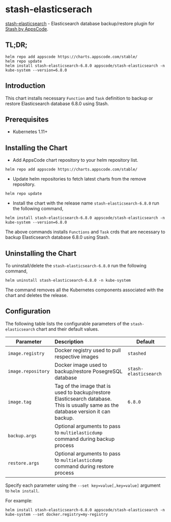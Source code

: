 # stash-elasticserach

[stash-elasticsearch](https://github.com/stashed/stash-elasticsearch) - Elasticsearch database backup/restore plugin for [Stash by AppsCode](https://appscode.com/products/stash/).

## TL;DR;

```console
helm repo add appscode https://charts.appscode.com/stable/
helm repo update
helm install stash-elasticsearch-6.8.0 appscode/stash-elasticsearch -n kube-system --version=6.8.0
```

## Introduction

This chart installs necessary `Function` and `Task` definition to backup or restore Elasticsearch database 6.8.0 using Stash.

## Prerequisites

- Kubernetes 1.11+

## Installing the Chart

- Add AppsCode chart repository to your helm repository list.

```console
helm repo add appscode https://charts.appscode.com/stable/
```

- Update helm repositories to fetch latest charts from the remove repository.

```console
helm repo update
```

- Install the chart with the release name `stash-elasticsearch-6.8.0` run the following command,

```console
helm install stash-elasticsearch-6.8.0 appscode/stash-elasticsearch -n kube-system --version=6.8.0
```

The above commands installs `Functions` and `Task` crds that are necessary to backup Elasticsearch database 6.8.0 using Stash.

## Uninstalling the Chart

To uninstall/delete the `stash-elasticsearch-6.8.0` run the following command,

```console
helm uninstall stash-elasticsearch-6.8.0 -n kube-system
```

The command removes all the Kubernetes components associated with the chart and deletes the release.

## Configuration

The following table lists the configurable parameters of the `stash-elasticsearch` chart and their default values.

| Parameter          | Description                                                                                                                         | Default               |
| ------------------ | :---------------------------------------------------------------------------------------------------------------------------------- | --------------------- |
| `image.registry`   | Docker registry used to pull respective images                                                                                      | `stashed`             |
| `image.repository` | Docker image used to backup/restore PosegreSQL database                                                                             | `stash-elasticsearch` |
| `image.tag`        | Tag of the image that is used to backup/restore Elasticsearch database. This is usually same as the database version it can backup. | `6.8.0`               |
| `backup.args`      | Optional arguments to pass to `multielasticdump` command  during backup process                                                     |                       |
| `restore.args`     | Optional arguments to pass to `multielasticdump` command during restore process                                                     |                       |

Specify each parameter using the `--set key=value[,key=value]` argument to `helm install`.

For example:

```console
helm install stash-elasticsearch-6.8.0 appscode/stash-elasticsearch -n kube-system --set docker.registry=my-registry
```

